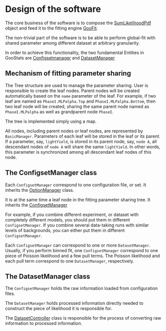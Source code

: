 # Design of the software

The core business of the software is to compose the [SumLikelihoodPdf](../PDFs/include/SumLikelihoodPdf.h) object and
feed it to the fitting engine [GooFit](https://github.com/GooStats/GooFit).

The non-trivial part of the software is to be able to perform global-fit with shared parameter among different dataset
at arbitrary granularity.

In order to achieve this functionality, the two fundamental Entities in GooStats
are [Configsetmanager](../Kernel/include/ConfigsetManager.h) and [DatasetManager](../Kernel/include/DatasetManager.h)

## Mechanism of fitting parameter sharing

The Tree structure are used to manage the parameter sharing. User is responsible to create the leaf nodes. Parent nodes
will be created automatically based on the `name` parameter of the leaf. For example, if two leaf are named as
`PhaseI.MLPalpha.Top` and `PhaseI.MLPalpha.Bottom`, then two leaf node will be created, sharing the same parent node
named as `PhaseI.MLPalpha` as well as grandparent node `PhaseI`.

The tree is implemented simply using a map.

All nodes, including parent nodes or leaf nodes, are represented by `BasicManager`. Parameters of each leaf will be
stored in the leaf or its parent. If a parameter, say, `lightYield`, is stored in its parent node, say, `node A`, all
descendant nodes of `node A` will share the same `lightYield`. In other words, this parameter is synchronized among all
descendant leaf nodes of this node.

## The ConfigsetManager class

Each `ConfigsetManager` correspond to one configuration file, or set. It inherits
the [OptionManager](../Kernel/include/OptionManger.h) class.

It is at the same time a leaf node in the fitting parameter sharing tree. It inherits
the [ConfigsetManager](../Kernel/include/ConfigsetManager.h)

For example, if you combine different experiment, or dataset with completely different models, you should 
put them in different `ConfigsetManager`. If you combine several data-taking runs with similar levels of backgrounds, you can
either put them in different `ConfigsetManager`. 

Each `ConfigsetManager` can correspond to one or more `DatasetManager`. Usually, if you perform binned fit, one 
`ConfigsetManager` correspond to one piece of Poisson likelihood and a few pull terms. The Poisson likelihood and 
each pull term correspond to one `DatasetManager`, respectively. 

## The DatasetManager class

The `ConfigsetManager` holds the raw information loaded from configuration files.

The `DatasetManager` holds processed information directly needed to construct the piece of likelihood it is 
responsible for.

The [DatasetController](../Kernel/include/DatasetController.h) class is responsible for the process of converting raw 
information to processed information.